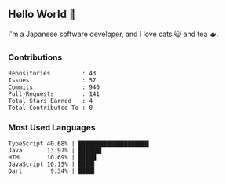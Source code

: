 ## Hello World 👋

I'm a Japanese software developer, and I love cats 😺 and tea 🫖.

### Contributions

    Repositories         : 43
    Issues               : 57
    Commits              : 940
    Pull-Requests        : 141
    Total Stars Earned   : 4
    Total Contributed To : 0

### Most Used Languages

    TypeScript 40.68% | ████████████████████
    Java       13.97% | ██████▌
    HTML       10.69% | █████
    JavaScript 10.15% | ████▌
    Dart        9.34% | ████▌
